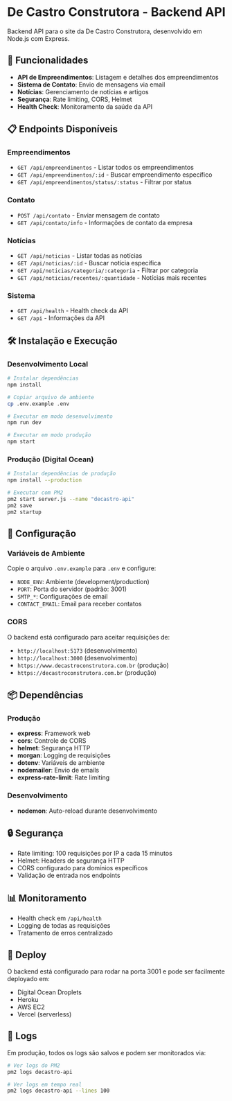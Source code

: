 # De Castro Construtora - Backend API

Backend API para o site da De Castro Construtora, desenvolvido em Node.js com Express.

## 🚀 Funcionalidades

- **API de Empreendimentos**: Listagem e detalhes dos empreendimentos
- **Sistema de Contato**: Envio de mensagens via email
- **Notícias**: Gerenciamento de notícias e artigos
- **Segurança**: Rate limiting, CORS, Helmet
- **Health Check**: Monitoramento da saúde da API

## 📋 Endpoints Disponíveis

### Empreendimentos
- `GET /api/empreendimentos` - Listar todos os empreendimentos
- `GET /api/empreendimentos/:id` - Buscar empreendimento específico
- `GET /api/empreendimentos/status/:status` - Filtrar por status

### Contato
- `POST /api/contato` - Enviar mensagem de contato
- `GET /api/contato/info` - Informações de contato da empresa

### Notícias
- `GET /api/noticias` - Listar todas as notícias
- `GET /api/noticias/:id` - Buscar notícia específica
- `GET /api/noticias/categoria/:categoria` - Filtrar por categoria
- `GET /api/noticias/recentes/:quantidade` - Notícias mais recentes

### Sistema
- `GET /api/health` - Health check da API
- `GET /api` - Informações da API

## 🛠️ Instalação e Execução

### Desenvolvimento Local
```bash
# Instalar dependências
npm install

# Copiar arquivo de ambiente
cp .env.example .env

# Executar em modo desenvolvimento
npm run dev

# Executar em modo produção
npm start
```

### Produção (Digital Ocean)
```bash
# Instalar dependências de produção
npm install --production

# Executar com PM2
pm2 start server.js --name "decastro-api"
pm2 save
pm2 startup
```

## 🔧 Configuração

### Variáveis de Ambiente
Copie o arquivo `.env.example` para `.env` e configure:

- `NODE_ENV`: Ambiente (development/production)
- `PORT`: Porta do servidor (padrão: 3001)
- `SMTP_*`: Configurações de email
- `CONTACT_EMAIL`: Email para receber contatos

### CORS
O backend está configurado para aceitar requisições de:
- `http://localhost:5173` (desenvolvimento)
- `http://localhost:3000` (desenvolvimento)
- `https://www.decastroconstrutora.com.br` (produção)
- `https://decastroconstrutora.com.br` (produção)

## 📦 Dependências

### Produção
- **express**: Framework web
- **cors**: Controle de CORS
- **helmet**: Segurança HTTP
- **morgan**: Logging de requisições
- **dotenv**: Variáveis de ambiente
- **nodemailer**: Envio de emails
- **express-rate-limit**: Rate limiting

### Desenvolvimento
- **nodemon**: Auto-reload durante desenvolvimento

## 🔒 Segurança

- Rate limiting: 100 requisições por IP a cada 15 minutos
- Helmet: Headers de segurança HTTP
- CORS configurado para domínios específicos
- Validação de entrada nos endpoints

## 📊 Monitoramento

- Health check em `/api/health`
- Logging de todas as requisições
- Tratamento de erros centralizado

## 🚀 Deploy

O backend está configurado para rodar na porta 3001 e pode ser facilmente deployado em:
- Digital Ocean Droplets
- Heroku
- AWS EC2
- Vercel (serverless)

## 📝 Logs

Em produção, todos os logs são salvos e podem ser monitorados via:
```bash
# Ver logs do PM2
pm2 logs decastro-api

# Ver logs em tempo real
pm2 logs decastro-api --lines 100
```

